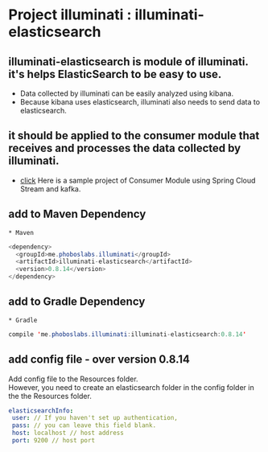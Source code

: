 # Project illuminati : illuminati-elasticsearch

## illuminati-elasticsearch is module of illuminati. it's helps ElasticSearch to be easy to use.

* Data collected by illuminati can be easily analyzed using kibana.
* Because kibana uses elasticsearch, illuminati also needs to send data to elasticsearch.

## it should be applied to the consumer module that receives and processes the data collected by illuminati.

* [click](https://github.com/LeeKyoungIl/SpringCamp2017) Here is a sample project of Consumer Module
  using Spring Cloud Stream and kafka.

## add to Maven Dependency

    * Maven

```java
<dependency>
  <groupId>me.phoboslabs.illuminati</groupId>
  <artifactId>illuminati-elasticsearch</artifactId>
  <version>0.8.14</version>
</dependency>
```

## add to Gradle Dependency

    * Gradle

```java
compile 'me.phoboslabs.illuminati:illuminati-elasticsearch:0.8.14'
```

## add config file - over version 0.8.14

Add config file to the Resources folder.<br>
However, you need to create an elasticsearch folder in the config folder in the the Resources
folder.

```yml
elasticsearchInfo:
 user: // If you haven't set up authentication, 
 pass: // you can leave this field blank.
 host: localhost // host address
 port: 9200 // host port
```